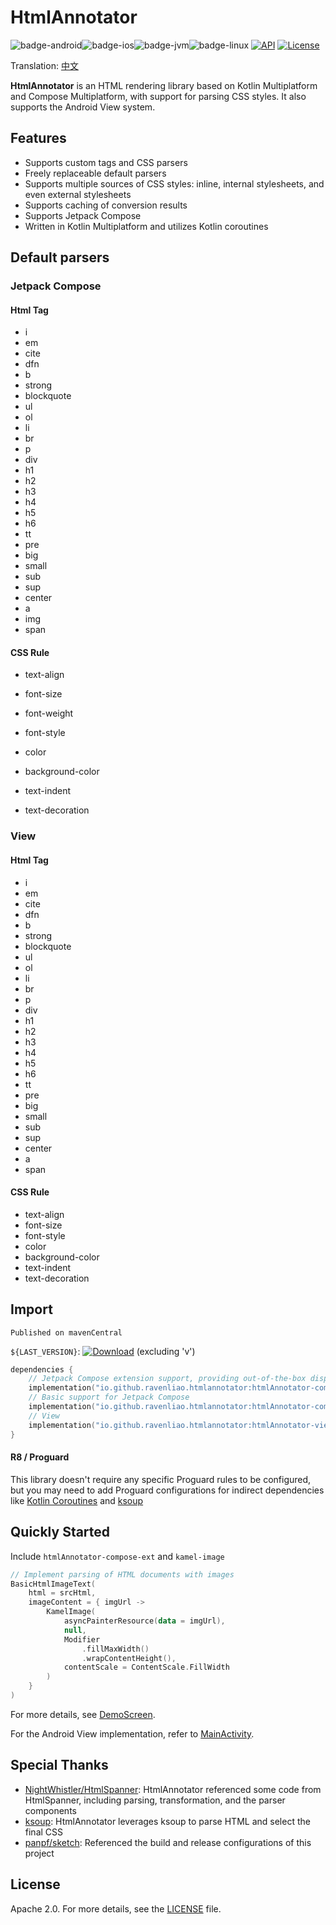 # HtmlAnnotator

![badge-android](http://img.shields.io/badge/platform-android-6EDB8D.svg?style=flat)![badge-ios](http://img.shields.io/badge/platform-ios-CDCDCD.svg?style=flat)![badge-jvm](http://img.shields.io/badge/platform-jvm-DB413D.svg?style=flat)![badge-linux](http://img.shields.io/badge/platform-linux-2D3F6C.svg?style=flat)
[![API][min_api_image]][min_api_link]
[![License][license_image]][license_link]

Translation: [中文](./README_zh.md)

**HtmlAnnotator** is an HTML rendering library based on Kotlin Multiplatform and Compose Multiplatform, with support for parsing CSS styles. It also supports the Android View system.


## Features

* Supports custom tags and CSS parsers
* Freely replaceable default parsers
* Supports multiple sources of CSS styles: inline, internal stylesheets, and even external stylesheets
* Supports caching of conversion results
* Supports Jetpack Compose
* Written in Kotlin Multiplatform and utilizes Kotlin coroutines



## Default parsers

###  Jetpack Compose

#### Html Tag

- i
- em
- cite
- dfn
- b
- strong
- blockquote
- ul
- ol
- li
- br
- p
- div
- h1
- h2
- h3
- h4
- h5
- h6
- tt
- pre
- big
- small
- sub
- sup
- center
- a
- img
- span

#### CSS Rule

- text-align

- font-size

- font-weight

- font-style

- color

- background-color

- text-indent

- text-decoration

  

###  View

#### Html Tag

- i
- em
- cite
- dfn
- b
- strong
- blockquote
- ul
- ol
- li
- br
- p
- div
- h1
- h2
- h3
- h4
- h5
- h6
- tt
- pre
- big
- small
- sub
- sup
- center
- a
- span

#### CSS Rule

- text-align
- font-size
- font-style
- color
- background-color
- text-indent
- text-decoration



## Import

`Published on mavenCentral`

`${LAST_VERSION}`: [![Download][version_icon]][version_link] (excluding 'v')

```kotlin
dependencies {
    // Jetpack Compose extension support, providing out-of-the-box display components and caching mechanisms
    implementation("io.github.ravenliao.htmlannotator:htmlAnnotator-compose-ext:${LAST_VERSION}")
    // Basic support for Jetpack Compose
    implementation("io.github.ravenliao.htmlannotator:htmlAnnotator-compose:${LAST_VERSION}")
    // View
    implementation("io.github.ravenliao.htmlannotator:htmlAnnotator-view:${LAST_VERSION}")
}
```

#### R8 / Proguard

This library doesn't require any specific Proguard rules to be configured, but you may need to add Proguard configurations for indirect dependencies like [Kotlin Coroutines](https://github.com/Kotlin/kotlinx.coroutines/blob/master/kotlinx-coroutines-core/jvm/resources/META-INF/proguard/coroutines.pro) and [ksoup](https://github.com/fleeksoft/ksoup)

## Quickly Started

Include `htmlAnnotator-compose-ext` and `kamel-image`
```kotlin
// Implement parsing of HTML documents with images
BasicHtmlImageText(
    html = srcHtml,
    imageContent = { imgUrl ->
        KamelImage(
            asyncPainterResource(data = imgUrl),
            null,
            Modifier
                .fillMaxWidth()
                .wrapContentHeight(),
            contentScale = ContentScale.FillWidth
        )
    }
)
```

For more details, see [DemoScreen](./composeApp/src/commonMain/kotlin/DemoScreen.kt#L293).

For the Android View implementation, refer to [MainActivity](./composeApp/src/androidMain/kotlin/com/ravenl/htmlannotator/MainActivity.kt#L59).

## Special Thanks

* [NightWhistler/HtmlSpanner](https://github.com/NightWhistler/HtmlSpanner): HtmlAnnotator referenced some code from HtmlSpanner, including parsing, transformation, and the parser components
* [ksoup](https://github.com/fleeksoft/ksoup): HtmlAnnotator leverages ksoup to parse HTML and select the final CSS
* [panpf/sketch](https://github.com/panpf/sketch): Referenced the build and release configurations of this project

## License

Apache 2.0. For more details, see the [LICENSE](LICENSE) file.


[license_image]: https://img.shields.io/badge/License-Apache%202-blue.svg

[license_link]: https://www.apache.org/licenses/LICENSE-2.0

[version_icon]: https://img.shields.io/maven-central/v/io.github.ravenliao.htmlannotator/htmlAnnotator-core

[version_link]: https://repo1.maven.org/maven2/io/github/ravenliao/htmlannotator/

[min_api_image]: https://img.shields.io/badge/API-14%2B-orange.svg

[min_api_link]: https://android-arsenal.com/api?level=14
